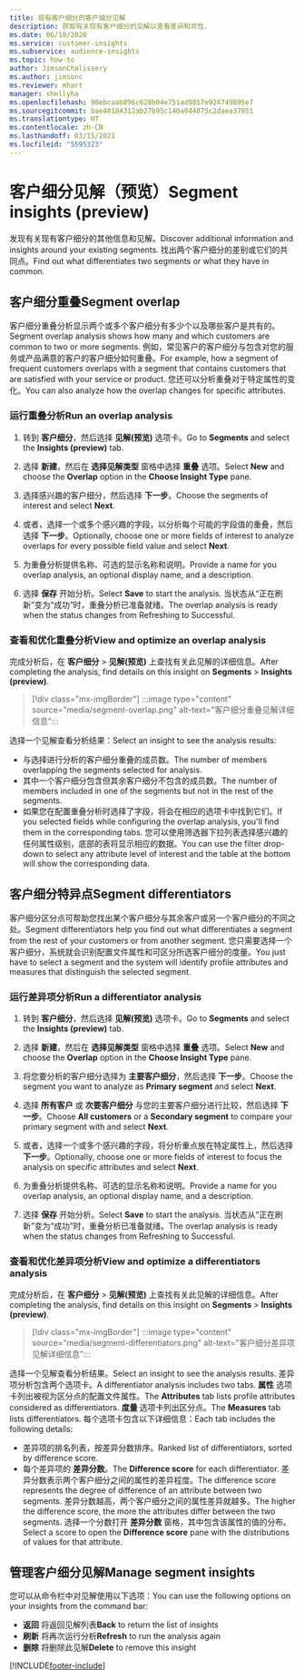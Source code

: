 ```yaml
---
title: 现有客户细分的客户细分见解
description: 获取有关现有客户细分的见解以查看差异和共性。
ms.date: 06/10/2020
ms.service: customer-insights
ms.subservice: audience-insights
ms.topic: how-to
author: JimsonChalissery
ms.author: jimsonc
ms.reviewer: mhart
manager: shellyha
ms.openlocfilehash: 90ebcaab896c628b04e751ad9857e924749895e7
ms.sourcegitcommit: bae40184312ab27b95c140a044875c2daea37951
ms.translationtype: HT
ms.contentlocale: zh-CN
ms.lasthandoff: 03/15/2021
ms.locfileid: "5595323"
---
```

# <a name="segment-insights-preview"></a><span data-ttu-id="af445-103">客户细分见解（预览）</span><span class="sxs-lookup"><span data-stu-id="af445-103">Segment insights (preview)</span></span>

<span data-ttu-id="af445-104">发现有关现有客户细分的其他信息和见解。</span><span class="sxs-lookup"><span data-stu-id="af445-104">Discover additional information and insights around your existing segments.</span></span> <span data-ttu-id="af445-105">找出两个客户细分的差别或它们的共同点。</span><span class="sxs-lookup"><span data-stu-id="af445-105">Find out what differentiates two segments or what they have in common.</span></span>

## <a name="segment-overlap"></a><span data-ttu-id="af445-106">客户细分重叠</span><span class="sxs-lookup"><span data-stu-id="af445-106">Segment overlap</span></span>

<span data-ttu-id="af445-107">客户细分重叠分析显示两个或多个客户细分有多少个以及哪些客户是共有的。</span><span class="sxs-lookup"><span data-stu-id="af445-107">Segment overlap analysis shows how many and which customers are common to two or more segments.</span></span> <span data-ttu-id="af445-108">例如，常见客户的客户细分与包含对您的服务或产品满意的客户的客户细分如何重叠。</span><span class="sxs-lookup"><span data-stu-id="af445-108">For example, how a segment of frequent customers overlaps with a segment that contains customers that are satisfied with your service or product.</span></span>
<span data-ttu-id="af445-109">您还可以分析重叠对于特定属性的变化。</span><span class="sxs-lookup"><span data-stu-id="af445-109">You can also analyze how the overlap changes for specific attributes.</span></span>

### <a name="run-an-overlap-analysis"></a><span data-ttu-id="af445-110">运行重叠分析</span><span class="sxs-lookup"><span data-stu-id="af445-110">Run an overlap analysis</span></span>

1. <span data-ttu-id="af445-111">转到 **客户细分**，然后选择 **见解(预览)** 选项卡。</span><span class="sxs-lookup"><span data-stu-id="af445-111">Go to **Segments** and select the **Insights (preview)** tab.</span></span>

1. <span data-ttu-id="af445-112">选择 **新建**，然后在 **选择见解类型** 窗格中选择 **重叠** 选项。</span><span class="sxs-lookup"><span data-stu-id="af445-112">Select **New** and choose the **Overlap** option in the **Choose Insight Type** pane.</span></span>

1. <span data-ttu-id="af445-113">选择感兴趣的客户细分，然后选择 **下一步**。</span><span class="sxs-lookup"><span data-stu-id="af445-113">Choose the segments of interest and select **Next**.</span></span>

1. <span data-ttu-id="af445-114">或者，选择一个或多个感兴趣的字段，以分析每个可能的字段值的重叠，然后选择 **下一步**。</span><span class="sxs-lookup"><span data-stu-id="af445-114">Optionally, choose one or more fields of interest to analyze overlaps for every possible field value and select **Next**.</span></span>

1. <span data-ttu-id="af445-115">为重叠分析提供名称、可选的显示名称和说明。</span><span class="sxs-lookup"><span data-stu-id="af445-115">Provide a name for you overlap analysis, an optional display name, and a description.</span></span>

1. <span data-ttu-id="af445-116">选择 **保存** 开始分析。</span><span class="sxs-lookup"><span data-stu-id="af445-116">Select **Save** to start the analysis.</span></span> <span data-ttu-id="af445-117">当状态从“正在刷新”变为“成功”时，重叠分析已准备就绪。</span><span class="sxs-lookup"><span data-stu-id="af445-117">The overlap analysis is ready when the status changes from Refreshing to Successful.</span></span>

### <a name="view-and-optimize-an-overlap-analysis"></a><span data-ttu-id="af445-118">查看和优化重叠分析</span><span class="sxs-lookup"><span data-stu-id="af445-118">View and optimize an overlap analysis</span></span>

<span data-ttu-id="af445-119">完成分析后，在 **客户细分** > **见解(预览)** 上查找有关此见解的详细信息。</span><span class="sxs-lookup"><span data-stu-id="af445-119">After completing the analysis, find details on this insight on **Segments** > **Insights (preview)**.</span></span>

> [!div class="mx-imgBorder"]
> :::image type="content" source="media/segment-overlap.png" alt-text="客户细分重叠见解详细信息":::

<span data-ttu-id="af445-121">选择一个见解查看分析结果：</span><span class="sxs-lookup"><span data-stu-id="af445-121">Select an insight to see the analysis results:</span></span>

- <span data-ttu-id="af445-122">与选择进行分析的客户细分重叠的成员数。</span><span class="sxs-lookup"><span data-stu-id="af445-122">The number of members overlapping the segments selected for analysis.</span></span>
- <span data-ttu-id="af445-123">其中一个客户细分包含但其余客户细分不包含的成员数。</span><span class="sxs-lookup"><span data-stu-id="af445-123">The number of members included in one of the segments but not in the rest of the segments.</span></span>
- <span data-ttu-id="af445-124">如果您在配置重叠分析时选择了字段，将会在相应的选项卡中找到它们。</span><span class="sxs-lookup"><span data-stu-id="af445-124">If you selected fields while configuring the overlap analysis, you'll find them in the corresponding tabs.</span></span> <span data-ttu-id="af445-125">您可以使用筛选器下拉列表选择感兴趣的任何属性级别，底部的表将显示相应的数据。</span><span class="sxs-lookup"><span data-stu-id="af445-125">You can use the filter drop-down to select any attribute level of interest and the table at the bottom will show the corresponding data.</span></span>

## <a name="segment-differentiators"></a><span data-ttu-id="af445-126">客户细分特异点</span><span class="sxs-lookup"><span data-stu-id="af445-126">Segment differentiators</span></span>

<span data-ttu-id="af445-127">客户细分区分点可帮助您找出某个客户细分与其余客户或另一个客户细分的不同之处。</span><span class="sxs-lookup"><span data-stu-id="af445-127">Segment differentiators help you find out what differentiates a segment from the rest of your customers or from another segment.</span></span> <span data-ttu-id="af445-128">您只需要选择一个客户细分，系统就会识别配置文件属性和可区分所选客户细分的度量。</span><span class="sxs-lookup"><span data-stu-id="af445-128">You just have to select a segment and the system will identify profile attributes and measures that distinguish the selected segment.</span></span>

### <a name="run-a-differentiator-analysis"></a><span data-ttu-id="af445-129">运行差异项分析</span><span class="sxs-lookup"><span data-stu-id="af445-129">Run a differentiator analysis</span></span>

1. <span data-ttu-id="af445-130">转到 **客户细分**，然后选择 **见解(预览)** 选项卡。</span><span class="sxs-lookup"><span data-stu-id="af445-130">Go to **Segments** and select the **Insights (preview)** tab.</span></span>

1. <span data-ttu-id="af445-131">选择 **新建**，然后在 **选择见解类型** 窗格中选择 **重叠** 选项。</span><span class="sxs-lookup"><span data-stu-id="af445-131">Select **New** and choose the **Overlap** option in the **Choose Insight Type** pane.</span></span>

1. <span data-ttu-id="af445-132">将您要分析的客户细分选择为 **主要客户细分**，然后选择 **下一步**。</span><span class="sxs-lookup"><span data-stu-id="af445-132">Choose the segment you want to analyze as **Primary segment** and select **Next**.</span></span>

1. <span data-ttu-id="af445-133">选择 **所有客户** 或 **次要客户细分** 与您的主要客户细分进行比较，然后选择 **下一步**。</span><span class="sxs-lookup"><span data-stu-id="af445-133">Choose **All customers** or a **Secondary segment** to compare your primary segment with and select **Next**.</span></span>

1. <span data-ttu-id="af445-134">或者，选择一个或多个感兴趣的字段，将分析重点放在特定属性上，然后选择 **下一步**。</span><span class="sxs-lookup"><span data-stu-id="af445-134">Optionally, choose one or more fields of interest to focus the analysis on specific attributes and select **Next**.</span></span>

1. <span data-ttu-id="af445-135">为重叠分析提供名称、可选的显示名称和说明。</span><span class="sxs-lookup"><span data-stu-id="af445-135">Provide a name for you overlap analysis, an optional display name, and a description.</span></span>

1. <span data-ttu-id="af445-136">选择 **保存** 开始分析。</span><span class="sxs-lookup"><span data-stu-id="af445-136">Select **Save** to start the analysis.</span></span> <span data-ttu-id="af445-137">当状态从“正在刷新”变为“成功”时，重叠分析已准备就绪。</span><span class="sxs-lookup"><span data-stu-id="af445-137">The overlap analysis is ready when the status changes from Refreshing to Successful.</span></span>

### <a name="view-and-optimize-a-differentiators-analysis"></a><span data-ttu-id="af445-138">查看和优化差异项分析</span><span class="sxs-lookup"><span data-stu-id="af445-138">View and optimize a differentiators analysis</span></span>

<span data-ttu-id="af445-139">完成分析后，在 **客户细分** > **见解(预览)** 上查找有关此见解的详细信息。</span><span class="sxs-lookup"><span data-stu-id="af445-139">After completing the analysis, find details on this insight on **Segments** > **Insights (preview)**.</span></span>

> [!div class="mx-imgBorder"]
> :::image type="content" source="media/segment-differentiators.png" alt-text="客户细分差异项见解详细信息":::

<span data-ttu-id="af445-141">选择一个见解查看分析结果。</span><span class="sxs-lookup"><span data-stu-id="af445-141">Select an insight to see the analysis results.</span></span> <span data-ttu-id="af445-142">差异项分析包含两个选项卡。</span><span class="sxs-lookup"><span data-stu-id="af445-142">A differentiator analysis includes two tabs.</span></span> <span data-ttu-id="af445-143">**属性** 选项卡列出被视为区分点的配置文件属性。</span><span class="sxs-lookup"><span data-stu-id="af445-143">The **Attributes** tab lists profile attributes considered as differentiators.</span></span> <span data-ttu-id="af445-144">**度量** 选项卡列出区分点。</span><span class="sxs-lookup"><span data-stu-id="af445-144">The **Measures** tab lists differentiators.</span></span> <span data-ttu-id="af445-145">每个选项卡包含以下详细信息：</span><span class="sxs-lookup"><span data-stu-id="af445-145">Each tab includes the following details:</span></span>

- <span data-ttu-id="af445-146">差异项的排名列表，按差异分数排序。</span><span class="sxs-lookup"><span data-stu-id="af445-146">Ranked list of differentiators, sorted by difference score.</span></span>
- <span data-ttu-id="af445-147">每个差异项的 **差异分数**。</span><span class="sxs-lookup"><span data-stu-id="af445-147">The **Difference score** for each differentiator.</span></span> <span data-ttu-id="af445-148">差异分数表示两个客户细分之间的属性的差异程度。</span><span class="sxs-lookup"><span data-stu-id="af445-148">The difference score represents the degree of difference of an attribute between two segments.</span></span> <span data-ttu-id="af445-149">差异分数越高，两个客户细分之间的属性差异就越多。</span><span class="sxs-lookup"><span data-stu-id="af445-149">The higher the difference score, the more the attributes differ between the two segments.</span></span> <span data-ttu-id="af445-150">选择一个分数打开 **差异分数** 窗格，其中包含该属性的值的分布。</span><span class="sxs-lookup"><span data-stu-id="af445-150">Select a score to open the **Difference score** pane with the distributions of values for that attribute.</span></span>

## <a name="manage-segment-insights"></a><span data-ttu-id="af445-151">管理客户细分见解</span><span class="sxs-lookup"><span data-stu-id="af445-151">Manage segment insights</span></span>

<span data-ttu-id="af445-152">您可以从命令栏中对见解使用以下选项：</span><span class="sxs-lookup"><span data-stu-id="af445-152">You can use the following options on your insights from the command bar:</span></span>

- <span data-ttu-id="af445-153">**返回** 将返回见解列表</span><span class="sxs-lookup"><span data-stu-id="af445-153">**Back** to return the list of insights</span></span>
- <span data-ttu-id="af445-154">**刷新** 将再次运行分析</span><span class="sxs-lookup"><span data-stu-id="af445-154">**Refresh** to run the analysis again</span></span>
- <span data-ttu-id="af445-155">**删除** 将删除此见解</span><span class="sxs-lookup"><span data-stu-id="af445-155">**Delete** to remove this insight</span></span>


[!INCLUDE[footer-include](../includes/footer-banner.md)]